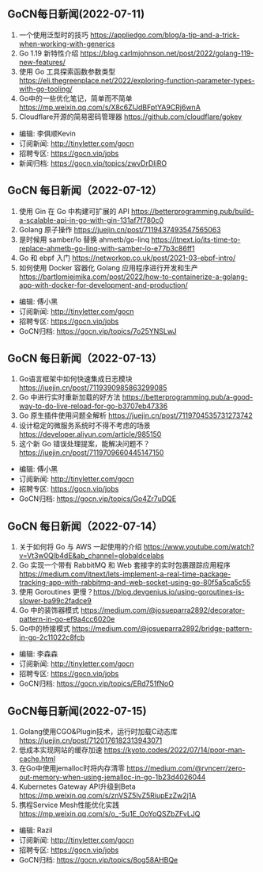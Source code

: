 ## GoCN每日新闻(2022-07-11)

1. 一个使用泛型时的技巧 https://appliedgo.com/blog/a-tip-and-a-trick-when-working-with-generics
2. Go 1.19 新特性介绍 https://blog.carlmjohnson.net/post/2022/golang-119-new-features/
3. 使用 Go 工具探索函数参数类型 https://eli.thegreenplace.net/2022/exploring-function-parameter-types-with-go-tooling/
4. Go中的一些优化笔记，简单而不简单 https://mp.weixin.qq.com/s/X8c6ZIJdBFptYA9CRj6wnA
5. Cloudflare开源的简易密码管理器 https://github.com/cloudflare/gokey

* 编辑: 李俱顺Kevin
* 订阅新闻: http://tinyletter.com/gocn
* 招聘专区: https://gocn.vip/jobs
* 新闻归档: https://gocn.vip/topics/zwvDrDIjRO

## GoCN 每日新闻（2022-07-12）

1. 使用 Gin 在 Go 中构建可扩展的 API https://betterprogramming.pub/build-a-scalable-api-in-go-with-gin-131af7f780c0
2. Golang 原子操作 https://juejin.cn/post/7119437493547565063
3. 是时候用 samber/lo 替换 ahmetb/go-linq https://itnext.io/its-time-to-replace-ahmetb-go-linq-with-samber-lo-e77b3c86ff1
4. Go 和 ebpf 入门 https://networkop.co.uk/post/2021-03-ebpf-intro/
5. 如何使用 Docker 容器化 Golang 应用程序进行开发和生产 https://bartlomiejmika.com/post/2022/how-to-containerize-a-golang-app-with-docker-for-development-and-production/

* 编辑: 傅小黑
* 订阅新闻: http://tinyletter.com/gocn
* 招聘专区: https://gocn.vip/jobs
* GoCN归档:  https://gocn.vip/topics/7o25YNSLwJ


## GoCN 每日新闻（2022-07-13）

1. Go语言框架中如何快速集成日志模块 https://juejin.cn/post/7119390985863299085
2. Go 中进行实时重新加载的好方法 https://betterprogramming.pub/a-good-way-to-do-live-reload-for-go-b3707eb47336
3. Go 原生插件使用问题全解析 https://juejin.cn/post/7119704535731273742
4. 设计稳定的微服务系统时不得不考虑的场景 https://developer.aliyun.com/article/985150
5. 这个新 Go 错误处理提案，能解决问题不？ https://juejin.cn/post/7119709660445147150

* 编辑: 傅小黑
* 订阅新闻: http://tinyletter.com/gocn
* 招聘专区: https://gocn.vip/jobs
* GoCN归档: https://gocn.vip/topics/Go4Zr7uDQE


## GoCN 每日新闻（2022-07-14）

1.  关于如何将 Go 与 AWS 一起使用的介绍 https://www.youtube.com/watch?v=Vt3w0Qlb4dE&ab_channel=globaldcelabs
2.  Go 实现一个带有 RabbitMQ 和 Web 套接字的实时包裹跟踪应用程序 https://medium.com/itnext/lets-implement-a-real-time-package-tracking-app-with-rabbitmq-and-web-socket-using-go-80f5a5ca5c55
3.  使用 Goroutines 更慢？https://blog.devgenius.io/using-goroutines-is-slower-ba99c2fadce9
4.  Go 中的装饰器模式 https://medium.com/@josueparra2892/decorator-pattern-in-go-ef9a4cc6020e
5.  Go中的桥接模式 https://medium.com/@josueparra2892/bridge-pattern-in-go-2c11022c8fcb

* 编辑: 李森森
* 订阅新闻: http://tinyletter.com/gocn
* 招聘专区: https://gocn.vip/jobs
* GoCN归档: https://gocn.vip/topics/ERd751fNoO


## GoCN每日新闻(2022-07-15)

1. Golang使用CGO&Plugin技术，运行时加载C动态库 https://juejin.cn/post/7120176182313943071  
2. 低成本实现网站的缓存加速 https://kyoto.codes/2022/07/14/poor-man-cache.html 
3. 在Go中使用jemalloc时将内存清零 https://medium.com/@rvncerr/zero-out-memory-when-using-jemalloc-in-go-1b23d4026044
4. Kubernetes Gateway API升级到Beta https://mp.weixin.qq.com/s/znVSZ5lvZ5RiupEzZw2j1A
5. 携程Service Mesh性能优化实践 https://mp.weixin.qq.com/s/o_-5u1E_OoYoQSZbZFvLJQ
 
* 编辑: Razil
* 订阅新闻: http://tinyletter.com/gocn
* 招聘专区: https://gocn.vip/jobs
* GoCN归档: https://gocn.vip/topics/8og58AHBQe
